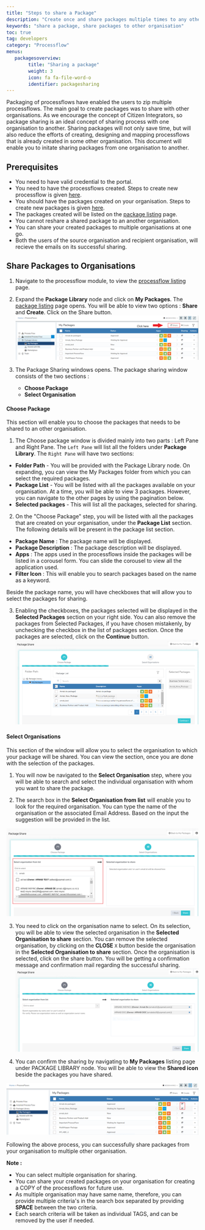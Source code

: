 ```yaml
---
title: "Steps to share a Package"
description: "Create once and share packages multiple times to any other organisation."
keywords: "share a package, share packages to other organisation"
toc: true
tag: developers
category: "Processflow"
menus: 
   packagesoverview:
        title: "Sharing a package"
        weight: 3
        icon: fa fa-file-word-o
        identifier: packagesharing
---
```


Packaging of processflows have enabled the users to zip multiple processflows. The main goal to create packages was to share with other organisations. As we encourage the concept of Citizen Integrators, so package sharing is an ideal concept of sharing process with one organisation to another.
Sharing packages will not only save time, but will also reduce the efforts of creating, designing and mapping processflows that is already created in some other organisation.
This document will enable you to initate sharing packages from one organisation to another.

## Prerequisites

- You need to have valid credential to the portal.
- You need to have the processflows created. Steps to create new processflow is given [here](/getting%20started/create-your-first-processflow/).
- You should have the packages created on your organisation. Steps to create new packages is given [here](/processflow/processflow-packaging/#creating-packages).
- The packages created will be listed on the [package listing](/processflow/processflow-packaging/#listing-packages) page.
- You cannot reshare a shared package to an another organisation.
- You can share your created packages to multiple organisations at one go.
- Both the users of the source organisation and recipient organisation, will recieve the emails on its successful sharing.

## Share Packages to Organisations

1) Navigate to the processflow module, to view the [processflow listing](/processflow/processflow-listing-page/) page. 

2) Expand the **Package Library** node and click on **My Packages**. The [package listing](/processflow/processflow-packaging/#listing-packages) page opens. 
   You will be able to view two options : **Share** and **Create**. Click on the Share button.
![packageshare1](\staticfiles\processflow\media\packageshare1.PNG)  

3) The Package Sharing windows opens. The package sharing window consists of the two sections : 
     
   - **Choose Package**  
   - **Select Organisation**




#### Choose Package

This section will enable you to choose the packages that needs to be shared to an other organisation.

1) The Choose package window is divided mainly into two parts : Left Pane and Right Pane. The `Left Pane` will list all the folders under **Package Library**.
The `Right Pane` will have two sections:
- **Folder Path** - You will be provided with the Package Library node. On expanding, you can view the My Packages folder from which you can select the required packages.
- **Package List** - You will be listed with all the packages available on your organisation. At a time, you will be able to view 3 packages. However, you can navigate to the other pages by using the pagination below.
- **Selected packages** - This will list all the packages, selected for sharing.

2) On the "Choose Package" step, you will be listed with all the packages that are created on your organisation, under the **Package List** section. The following details will be present in the package list section.

- **Package Name** : The package name will be displayed.
- **Package Description** : The package description will be displayed.
- **Apps** : The apps used in the processflows inside the packages will be listed in a corousel form. You can slide the corousel to view all the application used.
- **Filter Icon** : This will enable you to search packages based on the name as a keyword.

Beside the package name, you will have checkboxes that will allow you to select the packages for sharing.

3) Enabling the checkboxes, the packages selected will be displayed in the **Selected Packages** section on your right side. You can also remove the packages from Selected Packages, if you have chosen mistakenly, by unchecking the checkbox in the list of packages section.
Once the packages are selected, click on the **Continue** button. 
![packageshare5](\staticfiles\processflow\media\packageshare5.PNG)

#### Select Organisations

This section of the window will allow you to select the organisation to which your package will be shared. You can view the section, once you are done with the selection of the packages.

1) You will now be navigated to the **Select Organisation** step, where you will be able to search and select the individual organisation with whom you want to share the package.

2) The search box in the **Select Organisation from list** will enable you to look for the required organisation. You can type the name of the organisation or the associated Email Address. Based on the input the suggestion will be provided in the list.

![packageshare7](\staticfiles\processflow\media\packageshare7.PNG)

3) You need to click on the organisation name to select. On its selection, you will be able to view the selected organisation in the **Selected Organisation to share** section.
You can remove the selected organisation, by clicking on the **CLOSE** `X` button beside the organisation in the  **Selected Organisation to share** section. Once the organisation is selected, click on the share button. You will be getting a confirmation message and confirmation mail regarding the successful sharing.
![packageshare9](\staticfiles\processflow\media\packageshare9.PNG)

4) You can confirm the sharing by navigating to **My Packages** listing page under PACKAGE LIBRARY node. You will be able to view the **Shared icon** beside the packages you have shared.

![packageshare11](\staticfiles\processflow\media\packageshare11.PNG)

Following the above process, you can successfully share packages from your organisation to multiple other organisation.

**Note :**
- You can select multiple organisation for sharing.
- You can share your created packages on your organisation for creating a COPY of the processflows for future use.
- As multiple organisation may have same name, therefore, you can provide multiple criteria's in the search box separated by providing **SPACE** between the two criteria. 
- Each search criteria will be taken as individual TAGS, and can be removed by the user if needed.

